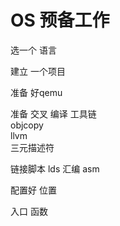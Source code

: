 # OS 预备工作

选一个 语言

建立 一个项目

准备 好qemu

准备 交叉 编译 工具链   
objcopy  
llvm  
三元描述符

链接脚本 lds
汇编     asm

配置好 位置

入口 函数

